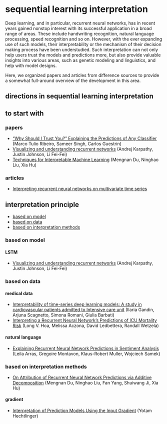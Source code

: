 # sequential learning interpretation
Deep learning, and in particular, recurrent neural networks, has in recent years gained nonstop interest with its successful application in a broad range of areas. These include handwriting recognition, natural language processing, speed recognition and so on. However, with the ever expanding use of such models, their interpretability or the mechanism of their decision making process have been understudied. Such interpretation can not only help users trust the models and predictions more, but also provide valuable insights into various areas, such as genetic modeling and linguistics, and help with model designs.

Here, we organized papers and articles from difference sources to provide a somewhat full-around overview of the development in this area.

## directions in sequential learning interpretation


## to start with
### papers
- [“Why Should I Trust You?” Explaining the Predictions of Any Classifier](https://arxiv.org/pdf/1602.04938.pdf?ref=morioh.com) (Marco Tulio Ribeiro, Sameer Singh, Carlos Guestrin)
- [Visualizing and understanding recurrent networks](https://arxiv.org/pdf/1506.02078.pdf?ref=https://codemonkey.link) (Andrej Karpathy, Justin Johnson, Li Fei-Fei)
- [Techniques for Interpretable Machine Learning](https://arxiv.org/pdf/1808.00033.pdf) (Mengnan Du, Ninghao Liu, Xia Hu)


### articles
- [Interpreting recurrent neural networks on multivariate time series](https://towardsdatascience.com/interpreting-recurrent-neural-networks-on-multivariate-time-series-ebec0edb8f5a)


## interpretation principle
- [based on model](#based-on-model)
- [based on data](#based-on-data)
- [based on interpretation methods](#based-on-interpretation-methods)



### based on model
#### LSTM
- [Visualizing and understanding recurrent networks](https://arxiv.org/pdf/1506.02078.pdf?ref=https://codemonkey.link) (Andrej Karpathy, Justin Johnson, Li Fei-Fei)


### based on data
#### medical data
- [Interpretability of time-series deep learning models: A study in cardiovascular patients admitted to Intensive care unit](https://www.sciencedirect.com/science/article/pii/S1532046421002057) (Ilaria Gandin, Arjuna Scagnetto, Simona Romani, Giulia Barbati)
- [Interpreting a Recurrent Neural Network’s Predictions of ICU Mortality Risk](https://arxiv.org/pdf/1905.09865.pdf) (Long V. Hoa, Melissa Aczona, David Ledbettera, Randall Wetzela)


#### natural language
- [Explaining Recurrent Neural Network Predictions in Sentiment Analysis](https://arxiv.org/pdf/1706.07206.pdf) (Leila Arras, Gregoire Montavon, Klaus-Robert Muller, Wojciech Samek)


### based on interpretation methods
- [On Attribution of Recurrent Neural Network Predictions via Additive Decomposition](https://arxiv.org/pdf/1903.11245.pdf) (Mengnan Du, Ninghao Liu, Fan Yang, Shuiwang Ji, Xia Hu)


#### gradient
- [Interpretation of Prediction Models Using the Input Gradient](https://arxiv.org/pdf/1611.07634.pdf?ref=https://githubhelp.com) (Yotam Hechtlinger)




